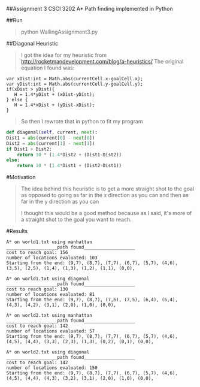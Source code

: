 ##Assignment 3 CSCI 3202
A* Path finding implemented in Python

##Run
>python WallingAssignment3.py

##Diagonal Heuristic
>I got the idea for my heuristic from http://rocketmandevelopment.com/blog/a-heuristics/
>The original equation I found was:

```
var xDist:int = Math.abs(currentCell.x-goalCell.x);
var yDist:int = Math.abs(currentCell.y-goalCell.y);
if(xDist > yDist){
   H = 1.4*yDist + (xDist-yDist);
} else {
   H = 1.4*xDist + (yDist-xDist);
}
```

>So then I rewrote that in python to fit my program

```python
def diagonal(self, current, next):
Dist1 = abs(current[0] - next[0])
Dist2 = abs(current[1] - next[1])
if Dist1 > Dist2:
	return 10 * (1.4*Dist2 + (Dist1-Dist2))
else:
	return 10 * (1.4*Dist1 + (Dist2-Dist1))
```

#Motivation
>The idea behind this heuristic is to get a more straight shot to the goal as opposed to going as far in the x direction as you can and then as far in the y direction as you can
>
>I thought this would be a good method because as I said, it's more of a straight shot to the goal you want to reach.

#Results
```
A* on world1.txt using manhattan
___________________path found___________________
cost to reach goal: 156
number of locations evaluated: 103
Starting from the end: (9,7), (8,7), (7,7), (6,7), (5,7), (4,6), (3,5), (2,5), (1,4), (1,3), (1,2), (1,1), (0,0), 
```
```
A* on world1.txt using diagonal
___________________path found___________________
cost to reach goal: 130
number of locations evaluated: 81
Starting from the end: (9,7), (8,7), (7,6), (7,5), (6,4), (5,4), (4,3), (4,2), (3,1), (2,0), (1,0), (0,0), 
```
```
A* on world2.txt using manhattan
___________________path found___________________
cost to reach goal: 142
number of locations evaluated: 57
Starting from the end: (9,7), (8,7), (7,7), (6,7), (5,7), (4,6), (4,5), (4,4), (3,3), (2,3), (1,3), (0,2), (0,1), (0,0), 
```
```
A* on world2.txt using diagonal
___________________path found___________________
cost to reach goal: 142
number of locations evaluated: 150
Starting from the end: (9,7), (8,7), (7,7), (6,7), (5,7), (4,6), (4,5), (4,4), (4,3), (3,2), (3,1), (2,0), (1,0), (0,0),
```

> 
